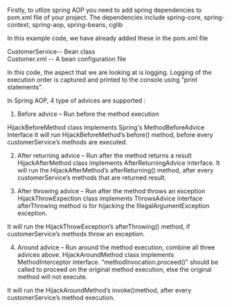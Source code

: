 Firstly, to utlize spring AOP you need to add spring dependencies to pom.xml file of your project. The dependencies include spring-core, spring-context, spring-aop, spring-beans, cglib

In this example code, we have already added these in the pom.xml file

CustomerService-- Bean class
<br/>
Customer.xml -- A bean configuration file

In this code, the aspect that we are looking at is logging. Logging of the execution order is captured and printed to the console using “print statements”.

In Spring AOP, 4 type of advices are supported :

1. Before advice – Run before the method execution

HijackBeforeMethod class implements Spring's MethodBeforeAdvice Interface
It will run HijackBeforeMethod’s before() method, before every customerService’s methods are executed.

2. After returning advice – Run after the method returns a result
HijackAfterMethod class implements AfterReturningAdvice interface.
It will run the HijackAfterMethod’s afterReturning() method, after every customerService’s methods that are returned result.

3. After throwing advice – Run after the method throws an exception
HijackThrowExpection class implements ThrowsAdvice interface 
afterThrowing method is for hijacking the IllegalArgumentException exception.

It will run the HijackThrowException’s afterThrowing() method, if customerService’s methods throw an exception.

4. Around advice – Run around the method execution, combine all three advices above.
HijackAroundMethod class implements MethodInterceptor interface. 
“methodInvocation.proceed()" should be called to proceed on the original method execution,
else the original method will not execute.

It will run the HijackAroundMethod’s invoke()method, after every customerService’s method execution.

